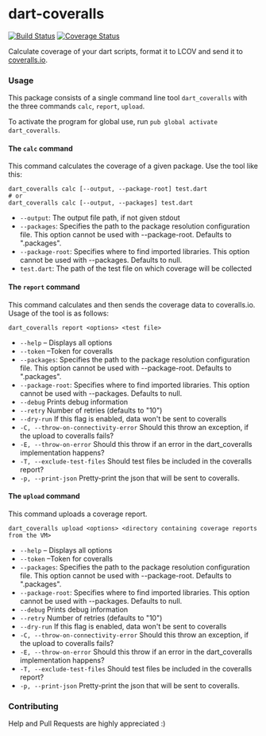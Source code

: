 dart-coveralls
==============

[![Build Status](https://travis-ci.org/block-forest/dart-coveralls.svg?branch=master)](https://travis-ci.org/block-forest/dart-coveralls) [![Coverage Status](https://coveralls.io/repos/block-forest/dart-coveralls/badge.svg)](https://coveralls.io/r/block-forest/dart-coveralls)

Calculate coverage of your dart scripts, format it to LCOV and send it to
[coveralls.io](https://coveralls.io/).

### Usage
This package consists of a single command line tool `dart_coveralls` with
the three commands `calc`, `report`, `upload`.

To activate the program for global use, run `pub global activate dart_coveralls`.

#### The `calc` command
This command calculates the coverage of a given package. Use the tool like this:

```
dart_coveralls calc [--output, --package-root] test.dart
# or
dart_coveralls calc [--output, --packages] test.dart
```

* `--output`: The output file path, if not given stdout
* `--packages`: Specifies the path to the package resolution configuration file. 
   This option cannot be used with --package-root. Defaults to ".packages".
* `--package-root`: Specifies where to find imported libraries. 
   This option cannot be used with --packages. Defaults to null.
* `test.dart`: The path of the test file on which coverage will be collected

#### The `report` command
This command calculates and then sends the coverage data to coveralls.io. Usage
of the tool is as follows:

```
dart_coveralls report <options> <test file>
```

* `--help` – Displays all options
* `--token` –Token for coveralls
* `--packages`: Specifies the path to the package resolution configuration file. 
   This option cannot be used with --package-root. Defaults to ".packages".
* `--package-root`: Specifies where to find imported libraries. 
   This option cannot be used with --packages. Defaults to null.
* `--debug` Prints debug information
* `--retry` Number of retries
  (defaults to "10")
* `--dry-run` If this flag is enabled, data won't be sent to coveralls
* `-C, --throw-on-connectivity-error`
  Should this throw an exception, if the upload to coveralls fails?
* `-E, --throw-on-error`
  Should this throw if an error in the dart_coveralls implementation happens?
* `-T, --exclude-test-files`
  Should test files be included in the coveralls report?
* `-p, --print-json`
  Pretty-print the json that will be sent to coveralls.

#### The `upload` command
This command uploads a coverage report.

```
dart_coveralls upload <options> <directory containing coverage reports from the VM>
```

* `--help` – Displays all options
* `--token` –Token for coveralls
* `--packages`: Specifies the path to the package resolution configuration file. 
   This option cannot be used with --package-root. Defaults to ".packages".
* `--package-root`: Specifies where to find imported libraries. 
   This option cannot be used with --packages. Defaults to null.
* `--debug` Prints debug information
* `--retry` Number of retries
  (defaults to "10")
* `--dry-run` If this flag is enabled, data won't be sent to coveralls
* `-C, --throw-on-connectivity-error`
  Should this throw an exception, if the upload to coveralls fails?
* `-E, --throw-on-error`
  Should this throw if an error in the dart_coveralls implementation happens?
* `-T, --exclude-test-files`
  Should test files be included in the coveralls report?
* `-p, --print-json`
  Pretty-print the json that will be sent to coveralls.

### Contributing

Help and Pull Requests are highly appreciated :)

